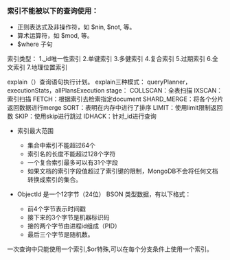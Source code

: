 
### 索引不能被以下的查询使用：
  - 正则表达式及非操作符，如 $nin, $not, 等。
  - 算术运算符，如 $mod, 等。
  - $where 子句
  
索引类型：
    1._id唯一性索引
    2.单键索引
    3.多健索引
    4.复合索引
    5.过期索引
    6.全文索引
    7.地理位置索引

explain（）查询语句执行计划。
explain三种模式：
    queryPlanner，executionStats，allPlansExecution
stage：
    COLLSCAN：全表扫描
    IXSCAN：索引扫描
    FETCH：根据索引去检索指定document
    SHARD_MERGE：将各个分片返回数据进行merge
    SORT：表明在内存中进行了排序
    LIMIT：使用limit限制返回数
    SKIP：使用skip进行跳过
    IDHACK：针对_id进行查询

- 索引最大范围
  - 集合中索引不能超过64个
  - 索引名的长度不能超过128个字符
  - 一个复合索引最多可以有31个字段
  - 如果文档的索引字段值超过了索引键的限制，MongoDB不会将任何文档转换成索引的集合。

- ObjectId 是一个12字节（24位） BSON 类型数据，有以下格式：
  - 前4个字节表示时间戳
  - 接下来的3个字节是机器标识码
  - 接的两个字节由进程id组成（PID）
  - 最后三个字节是随机数。

一次查询中只能使用一个索引,$or特殊,可以在每个分支条件上使用一个索引。

